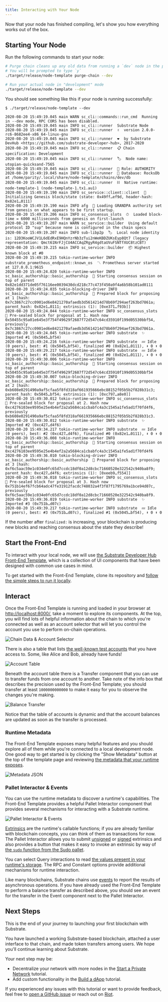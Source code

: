 ```yaml
---
title: Interacting with Your Node
---
```


Now that your node has finished compiling, let's show you how everything works out of the box.

## Starting Your Node

Run the following commands to start your node:

```bash
# Purge chain cleans up any old data from running a `dev` node in the past
# You will be prompted to type `y`
./target/release/node-template purge-chain --dev

# Run your actual node in "development" mode
./target/release/node-template --dev
```

You should see something like this if your node is running successfully:

```
$ ./target/release/node-template --dev

2020-08-20 15:49:19.045 main WARN sc_cli::commands::run_cmd  Running in --dev mode, RPC CORS has been disabled.
2020-08-20 15:49:19.045 main INFO sc_cli::runner  Substrate Node
2020-08-20 15:49:19.045 main INFO sc_cli::runner  ✌️  version 2.0.0-rc6-8682ee4-x86_64-linux-gnu
2020-08-20 15:49:19.045 main INFO sc_cli::runner  ❤️  by Substrate DevHub <https://github.com/substrate-developer-hub>, 2017-2020
2020-08-20 15:49:19.045 main INFO sc_cli::runner  📋 Chain specification: Development
2020-08-20 15:49:19.045 main INFO sc_cli::runner  🏷  Node name: utopian-quicksand-7565
2020-08-20 15:49:19.045 main INFO sc_cli::runner  👤 Role: AUTHORITY
2020-08-20 15:49:19.045 main INFO sc_cli::runner  💾 Database: RocksDb at /home/parity/.local/share/node-template/chains/dev/db
2020-08-20 15:49:19.045 main INFO sc_cli::runner  ⛓  Native runtime: node-template-1 (node-template-1.tx1.au1)
2020-08-20 15:49:19.190 main INFO sc_service::client::client  🔨 Initializing Genesis block/state (state: 0x49ff…ef9d, header-hash: 0x82e1…0111)
2020-08-20 15:49:19.190 main INFO afg  👴 Loading GRANDPA authority set from genesis on what appears to be first startup.
2020-08-20 15:49:19.206 main INFO sc_consensus_slots  ⏱  Loaded block-time = 6000 milliseconds from genesis on first-launch
2020-08-20 15:49:19.207 main WARN sc_service::builder  Using default protocol ID "sup" because none is configured in the chain specs
2020-08-20 15:49:19.207 main INFO sub-libp2p  🏷  Local node identity is: 12D3KooWCJV1L6dEdRxE9HQnYzrNb3zTui2nWeKBDZUKsEyp8Qt7 (legacy representation: Qmct61NrFJjCU4ACCAqZRgyR4gdtaUVuFSNTfXUC8tzCBT)
2020-08-20 15:49:19.215 main INFO sc_service::builder  📦 Highest known block at #0
2020-08-20 15:49:19.215 tokio-runtime-worker INFO substrate_prometheus_endpoint::known_os  〽️ Prometheus server started at 127.0.0.1:9615
2020-08-20 15:49:24.020 tokio-runtime-worker INFO sc_basic_authorship::basic_authorship  🙌 Starting consensus session on top of parent 0x82e1dd371de05f76116ee0039430dcd218c77c473f450a9f4a6b58b101ad0111
2020-08-20 15:49:24.035 tokio-blocking-driver INFO sc_basic_authorship::basic_authorship  🎁 Prepared block for proposing at 1 [hash: 0x7c3867c27cc0901ed6e8421270afaedb3d5614214d78b69f294aef263bd7861a; parent_hash: 0x82e1…0111; extrinsics (1): [0xe371…f93b]]
2020-08-20 15:49:24.044 tokio-runtime-worker INFO sc_consensus_slots  🔖 Pre-sealed block for proposal at 1. Hash now 0x50455c95a01e645e3f754f49629f2687f72d547c64cd35910f199d05530bbf54, previously 0x7c3867c27cc0901ed6e8421270afaedb3d5614214d78b69f294aef263bd7861a.
2020-08-20 15:49:24.045 tokio-runtime-worker INFO substrate  ✨ Imported #1 (0x5045…bf54)
2020-08-20 15:49:24.216 tokio-runtime-worker INFO substrate  💤 Idle (0 peers), best: #1 (0x5045…bf54), finalized #0 (0x82e1…0111), ⬇ 0 ⬆ 0
2020-08-20 15:49:29.217 tokio-runtime-worker INFO substrate  💤 Idle (0 peers), best: #1 (0x5045…bf54), finalized #0 (0x82e1…0111), ⬇ 0 ⬆ 0
2020-08-20 15:49:30.006 tokio-runtime-worker INFO sc_basic_authorship::basic_authorship  🙌 Starting consensus session on top of parent 0x50455c95a01e645e3f754f49629f2687f72d547c64cd35910f199d05530bbf54
2020-08-20 15:49:30.007 tokio-blocking-driver INFO sc_basic_authorship::basic_authorship  🎁 Prepared block for proposing at 2 [hash: 0xb608e0291490a9af5cfaa5f8fd318af661935666ebc88152f05b5b2f828b31c3; parent_hash: 0x5045…bf54; extrinsics (1): [0xc797…a8e0]]
2020-08-20 15:49:30.012 tokio-runtime-worker INFO sc_consensus_slots  🔖 Pre-sealed block for proposal at 2. Hash now 0xc4276103ee9595e25e4b4ef2a2a5684ca1cbabfc4a3c1545a1fe5ad1f70fd4f6, previously 0xb608e0291490a9af5cfaa5f8fd318af661935666ebc88152f05b5b2f828b31c3.
2020-08-20 15:49:30.012 tokio-runtime-worker INFO substrate  ✨ Imported #2 (0xc427…d4f6)
2020-08-20 15:49:34.217 tokio-runtime-worker INFO substrate  💤 Idle (0 peers), best: #2 (0xc427…d4f6), finalized #0 (0x82e1…0111), ⬇ 0 ⬆ 0
2020-08-20 15:49:36.008 tokio-runtime-worker INFO sc_basic_authorship::basic_authorship  🙌 Starting consensus session on top of parent 0xc4276103ee9595e25e4b4ef2a2a5684ca1cbabfc4a3c1545a1fe5ad1f70fd4f6
2020-08-20 15:49:36.010 tokio-blocking-driver INFO sc_basic_authorship::basic_authorship  🎁 Prepared block for proposing at 3 [hash: 0xf6c5aac59e1c034e0fc65d7ccdc18df0a12d8cbc71660520e322542c940ba8f9; parent_hash: 0xc427…d4f6; extrinsics (1): [0xeeb9…f554]]
2020-08-20 15:49:36.018 tokio-runtime-worker INFO sc_consensus_slots  🔖 Pre-sealed block for proposal at 3. Hash now 0x751b14ef67fcb64adc47fe31912facdc748032a4f3f87f1795769a1bce94d07c, previously 0xf6c5aac59e1c034e0fc65d7ccdc18df0a12d8cbc71660520e322542c940ba8f9.
2020-08-20 15:49:36.019 tokio-runtime-worker INFO substrate  ✨ Imported #3 (0x751b…d07c)
2020-08-20 15:49:39.217 tokio-runtime-worker INFO substrate  💤 Idle (0 peers), best: #3 (0x751b…d07c), finalized #1 (0x5045…bf54), ⬇ 0 ⬆ 0
```

If the number after `finalized:` is increasing, your blockchain is producing new blocks and reaching
consensus about the state they describe!

## Start the Front-End

To interact with your local node, we will use
[the Substrate Developer Hub Front-End Template](https://github.com/substrate-developer-hub/substrate-front-end-template),
which is a collection of UI components that have been designed with common use cases in mind.

To get started with the Front-End Template, clone its repository and
[follow the simple steps to run it locally](https://github.com/substrate-developer-hub/substrate-front-end-template#using-the-template).

## Interact

Once the Front-End Template is running and loaded in your browser at
[http://localhost:8000/](http://localhost:8000/), take a moment to explore its components. At the
top, you will find lots of helpful information about the chain to which you're connected as well as
an account selector that will let you control the account you use to perform on-chain operations.

![Chain Data & Account Selector](assets/tutorials/first-chain/chain-data.png)

There is also a table that lists
[the well-known test accounts](../../knowledgebase/integrate/subkey#well-known-keys) that you have access to. Some,
like Alice and Bob, already have funds!

![Account Table](assets/tutorials/first-chain/accts-prefunded.png)

Beneath the account table there is a Transfer component that you can use to transfer funds from
one account to another. Take note of the info box that describes the precision used by the Front-End
Template; you should transfer at least `1000000000000` to make it easy for you to observe the
changes you're making.

![Balance Transfer](assets/tutorials/first-chain/apps-transfer.png)

Notice that the table of accounts is dynamic and that the account balances are updated as soon as
the transfer is processed.

### Runtime Metadata

The Front-End Template exposes many helpful features and you should explore all of them while you're
connected to a local development node. One good way to get started is by clicking the "Show
Metadata" button at the top of the template page and reviewing
[the metadata that your runtime exposes](../../knowledgebase/runtime/metadata).

![Metadata JSON](assets/tutorials/first-chain/metadata.png)

### Pallet Interactor & Events

You can use the runtime metadata to discover a runtime's capabilities. The Front-End Template
provides a helpful Pallet Interactor component that provides several mechanisms for interacting with
a Substrate runtime.

![Pallet Interactor & Events](assets/tutorials/first-chain/interactor-events.png)

[Extrinsics](../../knowledgebase/learn-substrate/extrinsics) are the runtime's callable functions; if you are
already familiar with blockchain concepts, you can think of them as transactions for now. The Pallet
Interactor allows you to submit [unsigned](../../knowledgebase/learn-substrate/extrinsics#unsigned-transactions) or
[signed](../../knowledgebase/learn-substrate/extrinsics#signed-transactions) extrinsics and also provides a button
that makes it easy to invoke an extrinsic by way of
[the `sudo` function from the Sudo pallet](https://substrate.dev/rustdocs/v2.0.0-rc6/pallet_sudo/enum.Call.html#variant.sudo).

You can select Query interactions to read
[the values present in your runtime's storage](../../knowledgebase/runtime/storage). The RPC and Constant options
provide additional mechanisms for runtime interaction.

Like many blockchains, Substrate chains use [events](../../knowledgebase/runtime/events) to report the results of
asynchronous operations. If you have already used the Front-End Template to perform a balance
transfer as described above, you should see an event for the transfer in the Event component next to
the Pallet Interactor.

## Next Steps

This is the end of your journey to launching your first blockchain with Substrate.

You have launched a working Substrate-based blockchain, attached a user interface to that chain, and
made token transfers among users. We hope you'll continue learning about Substrate.

Your next step may be:

- Decentralize your network with more nodes in the
  [Start a Private Network](../start-a-private-network/) tutorial.
- Add custom functionality in the [Build a dApp](../build-a-dapp/) tutorial.

If you experienced any issues with this tutorial or want to provide feedback, feel free to
[open a GitHub issue](https://github.com/substrate-developer-hub/tutorials/issues/new) or reach out
on [Riot](https://riot.im/app/#/room/!HzySYSaIhtyWrwiwEV:matrix.org).
